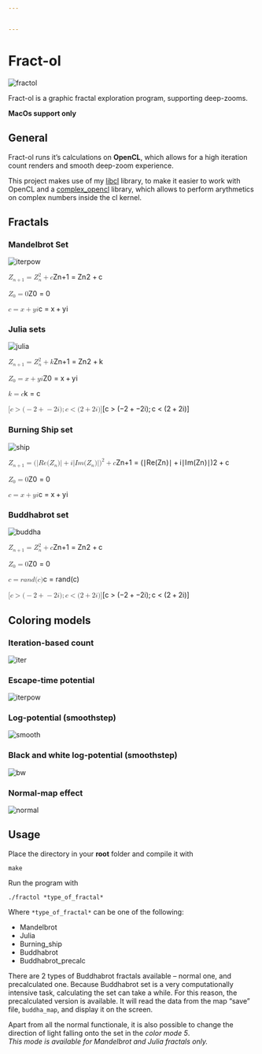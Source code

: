 ```yaml
---


---
```


<h1 id="fract-ol">Fract-ol</h1>
<p><img src="https://github.com/DippyArtu/Fract-ol/blob/master/pics/fractol-01.jpg" alt="fractol"></p>
<p>Fract-ol is a graphic fractal exploration program, supporting deep-zooms.</p>
<p><strong>MacOs support only</strong></p>
<h2 id="general">General</h2>
<p>Fract-ol runs it’s calculations on <strong>OpenCL</strong>, which allows for a high iteration count renders and smooth deep-zoom experience.</p>
<p>This project makes use of my <a href="https://github.com/DippyArtu/libcl">libcl</a> library, to make it easier to work with OpenCL and a <a href="https://github.com/DippyArtu/complex_opencl">complex_opencl</a> library, which allows to perform arythmetics on complex numbers inside the cl kernel.</p>
<h2 id="fractals">Fractals</h2>
<h3 id="mandelbrot-set">Mandelbrot Set</h3>
<p><img src="https://github.com/DippyArtu/Fract-ol/blob/master/pics/iterpow.png" alt="iterpow"></p>
<p><span class="katex--display"><span class="katex-display"><span class="katex"><span class="katex-mathml"><math><semantics><mrow><msub><mi>Z</mi><mrow><mi>n</mi><mo>+</mo><mn>1</mn></mrow></msub><mo>=</mo><msubsup><mi>Z</mi><mi>n</mi><mn>2</mn></msubsup><mo>+</mo><mi>c</mi></mrow><annotation encoding="application/x-tex">
Z_{n + 1} = Z_{n}^2 + c
</annotation></semantics></math></span><span class="katex-html" aria-hidden="true"><span class="base"><span class="strut" style="height: 0.891661em; vertical-align: -0.208331em;"></span><span class="mord"><span class="mord mathdefault" style="margin-right: 0.07153em;">Z</span><span class="msupsub"><span class="vlist-t vlist-t2"><span class="vlist-r"><span class="vlist" style="height: 0.301108em;"><span class="" style="top: -2.5500000000000003em; margin-left: -0.07153em; margin-right: 0.05em;"><span class="pstrut" style="height: 2.7em;"></span><span class="sizing reset-size6 size3 mtight"><span class="mord mtight"><span class="mord mathdefault mtight">n</span><span class="mbin mtight">+</span><span class="mord mtight">1</span></span></span></span></span><span class="vlist-s">​</span></span><span class="vlist-r"><span class="vlist" style="height: 0.208331em;"><span class=""></span></span></span></span></span></span><span class="mspace" style="margin-right: 0.2777777777777778em;"></span><span class="mrel">=</span><span class="mspace" style="margin-right: 0.2777777777777778em;"></span></span><span class="base"><span class="strut" style="height: 1.1111079999999998em; vertical-align: -0.247em;"></span><span class="mord"><span class="mord mathdefault" style="margin-right: 0.07153em;">Z</span><span class="msupsub"><span class="vlist-t vlist-t2"><span class="vlist-r"><span class="vlist" style="height: 0.8641079999999999em;"><span class="" style="top: -2.4530000000000003em; margin-left: -0.07153em; margin-right: 0.05em;"><span class="pstrut" style="height: 2.7em;"></span><span class="sizing reset-size6 size3 mtight"><span class="mord mtight"><span class="mord mathdefault mtight">n</span></span></span></span><span class="" style="top: -3.113em; margin-right: 0.05em;"><span class="pstrut" style="height: 2.7em;"></span><span class="sizing reset-size6 size3 mtight"><span class="mord mtight">2</span></span></span></span><span class="vlist-s">​</span></span><span class="vlist-r"><span class="vlist" style="height: 0.247em;"><span class=""></span></span></span></span></span></span><span class="mspace" style="margin-right: 0.2222222222222222em;"></span><span class="mbin">+</span><span class="mspace" style="margin-right: 0.2222222222222222em;"></span></span><span class="base"><span class="strut" style="height: 0.43056em; vertical-align: 0em;"></span><span class="mord mathdefault">c</span></span></span></span></span></span></p>
<p><span class="katex--display"><span class="katex-display"><span class="katex"><span class="katex-mathml"><math><semantics><mrow><msub><mi>Z</mi><mn>0</mn></msub><mo>=</mo><mn>0</mn></mrow><annotation encoding="application/x-tex">
Z_0 = 0
</annotation></semantics></math></span><span class="katex-html" aria-hidden="true"><span class="base"><span class="strut" style="height: 0.83333em; vertical-align: -0.15em;"></span><span class="mord"><span class="mord mathdefault" style="margin-right: 0.07153em;">Z</span><span class="msupsub"><span class="vlist-t vlist-t2"><span class="vlist-r"><span class="vlist" style="height: 0.30110799999999993em;"><span class="" style="top: -2.5500000000000003em; margin-left: -0.07153em; margin-right: 0.05em;"><span class="pstrut" style="height: 2.7em;"></span><span class="sizing reset-size6 size3 mtight"><span class="mord mtight">0</span></span></span></span><span class="vlist-s">​</span></span><span class="vlist-r"><span class="vlist" style="height: 0.15em;"><span class=""></span></span></span></span></span></span><span class="mspace" style="margin-right: 0.2777777777777778em;"></span><span class="mrel">=</span><span class="mspace" style="margin-right: 0.2777777777777778em;"></span></span><span class="base"><span class="strut" style="height: 0.64444em; vertical-align: 0em;"></span><span class="mord">0</span></span></span></span></span></span></p>
<p><span class="katex--display"><span class="katex-display"><span class="katex"><span class="katex-mathml"><math><semantics><mrow><mi>c</mi><mo>=</mo><mi>x</mi><mo>+</mo><mi>y</mi><mi>i</mi></mrow><annotation encoding="application/x-tex">
c = x+yi
</annotation></semantics></math></span><span class="katex-html" aria-hidden="true"><span class="base"><span class="strut" style="height: 0.43056em; vertical-align: 0em;"></span><span class="mord mathdefault">c</span><span class="mspace" style="margin-right: 0.2777777777777778em;"></span><span class="mrel">=</span><span class="mspace" style="margin-right: 0.2777777777777778em;"></span></span><span class="base"><span class="strut" style="height: 0.66666em; vertical-align: -0.08333em;"></span><span class="mord mathdefault">x</span><span class="mspace" style="margin-right: 0.2222222222222222em;"></span><span class="mbin">+</span><span class="mspace" style="margin-right: 0.2222222222222222em;"></span></span><span class="base"><span class="strut" style="height: 0.85396em; vertical-align: -0.19444em;"></span><span class="mord mathdefault" style="margin-right: 0.03588em;">y</span><span class="mord mathdefault">i</span></span></span></span></span></span></p>
<h3 id="julia-sets">Julia sets</h3>
<p><img src="https://github.com/DippyArtu/Fract-ol/blob/master/pics/julia.jpg" alt="julia"></p>
<p><span class="katex--display"><span class="katex-display"><span class="katex"><span class="katex-mathml"><math><semantics><mrow><msub><mi>Z</mi><mrow><mi>n</mi><mo>+</mo><mn>1</mn></mrow></msub><mo>=</mo><msubsup><mi>Z</mi><mi>n</mi><mn>2</mn></msubsup><mo>+</mo><mi>k</mi></mrow><annotation encoding="application/x-tex">
Z_{n + 1} = Z_{n}^2 + k
</annotation></semantics></math></span><span class="katex-html" aria-hidden="true"><span class="base"><span class="strut" style="height: 0.891661em; vertical-align: -0.208331em;"></span><span class="mord"><span class="mord mathdefault" style="margin-right: 0.07153em;">Z</span><span class="msupsub"><span class="vlist-t vlist-t2"><span class="vlist-r"><span class="vlist" style="height: 0.301108em;"><span class="" style="top: -2.5500000000000003em; margin-left: -0.07153em; margin-right: 0.05em;"><span class="pstrut" style="height: 2.7em;"></span><span class="sizing reset-size6 size3 mtight"><span class="mord mtight"><span class="mord mathdefault mtight">n</span><span class="mbin mtight">+</span><span class="mord mtight">1</span></span></span></span></span><span class="vlist-s">​</span></span><span class="vlist-r"><span class="vlist" style="height: 0.208331em;"><span class=""></span></span></span></span></span></span><span class="mspace" style="margin-right: 0.2777777777777778em;"></span><span class="mrel">=</span><span class="mspace" style="margin-right: 0.2777777777777778em;"></span></span><span class="base"><span class="strut" style="height: 1.1111079999999998em; vertical-align: -0.247em;"></span><span class="mord"><span class="mord mathdefault" style="margin-right: 0.07153em;">Z</span><span class="msupsub"><span class="vlist-t vlist-t2"><span class="vlist-r"><span class="vlist" style="height: 0.8641079999999999em;"><span class="" style="top: -2.4530000000000003em; margin-left: -0.07153em; margin-right: 0.05em;"><span class="pstrut" style="height: 2.7em;"></span><span class="sizing reset-size6 size3 mtight"><span class="mord mtight"><span class="mord mathdefault mtight">n</span></span></span></span><span class="" style="top: -3.113em; margin-right: 0.05em;"><span class="pstrut" style="height: 2.7em;"></span><span class="sizing reset-size6 size3 mtight"><span class="mord mtight">2</span></span></span></span><span class="vlist-s">​</span></span><span class="vlist-r"><span class="vlist" style="height: 0.247em;"><span class=""></span></span></span></span></span></span><span class="mspace" style="margin-right: 0.2222222222222222em;"></span><span class="mbin">+</span><span class="mspace" style="margin-right: 0.2222222222222222em;"></span></span><span class="base"><span class="strut" style="height: 0.69444em; vertical-align: 0em;"></span><span class="mord mathdefault" style="margin-right: 0.03148em;">k</span></span></span></span></span></span></p>
<p><span class="katex--display"><span class="katex-display"><span class="katex"><span class="katex-mathml"><math><semantics><mrow><msub><mi>Z</mi><mn>0</mn></msub><mo>=</mo><mi>x</mi><mo>+</mo><mi>y</mi><mi>i</mi></mrow><annotation encoding="application/x-tex">
Z_0 = x+yi
</annotation></semantics></math></span><span class="katex-html" aria-hidden="true"><span class="base"><span class="strut" style="height: 0.83333em; vertical-align: -0.15em;"></span><span class="mord"><span class="mord mathdefault" style="margin-right: 0.07153em;">Z</span><span class="msupsub"><span class="vlist-t vlist-t2"><span class="vlist-r"><span class="vlist" style="height: 0.30110799999999993em;"><span class="" style="top: -2.5500000000000003em; margin-left: -0.07153em; margin-right: 0.05em;"><span class="pstrut" style="height: 2.7em;"></span><span class="sizing reset-size6 size3 mtight"><span class="mord mtight">0</span></span></span></span><span class="vlist-s">​</span></span><span class="vlist-r"><span class="vlist" style="height: 0.15em;"><span class=""></span></span></span></span></span></span><span class="mspace" style="margin-right: 0.2777777777777778em;"></span><span class="mrel">=</span><span class="mspace" style="margin-right: 0.2777777777777778em;"></span></span><span class="base"><span class="strut" style="height: 0.66666em; vertical-align: -0.08333em;"></span><span class="mord mathdefault">x</span><span class="mspace" style="margin-right: 0.2222222222222222em;"></span><span class="mbin">+</span><span class="mspace" style="margin-right: 0.2222222222222222em;"></span></span><span class="base"><span class="strut" style="height: 0.85396em; vertical-align: -0.19444em;"></span><span class="mord mathdefault" style="margin-right: 0.03588em;">y</span><span class="mord mathdefault">i</span></span></span></span></span></span></p>
<p><span class="katex--display"><span class="katex-display"><span class="katex"><span class="katex-mathml"><math><semantics><mrow><mi>k</mi><mo>=</mo><mi>c</mi></mrow><annotation encoding="application/x-tex">
k = c
</annotation></semantics></math></span><span class="katex-html" aria-hidden="true"><span class="base"><span class="strut" style="height: 0.69444em; vertical-align: 0em;"></span><span class="mord mathdefault" style="margin-right: 0.03148em;">k</span><span class="mspace" style="margin-right: 0.2777777777777778em;"></span><span class="mrel">=</span><span class="mspace" style="margin-right: 0.2777777777777778em;"></span></span><span class="base"><span class="strut" style="height: 0.43056em; vertical-align: 0em;"></span><span class="mord mathdefault">c</span></span></span></span></span></span></p>
<p><span class="katex--display"><span class="katex-display"><span class="katex"><span class="katex-mathml"><math><semantics><mrow><mo stretchy="false">[</mo><mi>c</mi><mo>&gt;</mo><mo stretchy="false">(</mo><mo>−</mo><mn>2</mn><mo>+</mo><mo>−</mo><mn>2</mn><mi>i</mi><mo stretchy="false">)</mo><mo separator="true">;</mo><mi>c</mi><mo>&lt;</mo><mo stretchy="false">(</mo><mn>2</mn><mo>+</mo><mn>2</mn><mi>i</mi><mo stretchy="false">)</mo><mo stretchy="false">]</mo></mrow><annotation encoding="application/x-tex">
[c &gt; (-2+-2i) ; c &lt; (2+2i)]
</annotation></semantics></math></span><span class="katex-html" aria-hidden="true"><span class="base"><span class="strut" style="height: 1em; vertical-align: -0.25em;"></span><span class="mopen">[</span><span class="mord mathdefault">c</span><span class="mspace" style="margin-right: 0.2777777777777778em;"></span><span class="mrel">&gt;</span><span class="mspace" style="margin-right: 0.2777777777777778em;"></span></span><span class="base"><span class="strut" style="height: 1em; vertical-align: -0.25em;"></span><span class="mopen">(</span><span class="mord">−</span><span class="mord">2</span><span class="mspace" style="margin-right: 0.2222222222222222em;"></span><span class="mbin">+</span><span class="mspace" style="margin-right: 0.2222222222222222em;"></span></span><span class="base"><span class="strut" style="height: 1em; vertical-align: -0.25em;"></span><span class="mord">−</span><span class="mord">2</span><span class="mord mathdefault">i</span><span class="mclose">)</span><span class="mpunct">;</span><span class="mspace" style="margin-right: 0.16666666666666666em;"></span><span class="mord mathdefault">c</span><span class="mspace" style="margin-right: 0.2777777777777778em;"></span><span class="mrel">&lt;</span><span class="mspace" style="margin-right: 0.2777777777777778em;"></span></span><span class="base"><span class="strut" style="height: 1em; vertical-align: -0.25em;"></span><span class="mopen">(</span><span class="mord">2</span><span class="mspace" style="margin-right: 0.2222222222222222em;"></span><span class="mbin">+</span><span class="mspace" style="margin-right: 0.2222222222222222em;"></span></span><span class="base"><span class="strut" style="height: 1em; vertical-align: -0.25em;"></span><span class="mord">2</span><span class="mord mathdefault">i</span><span class="mclose">)</span><span class="mclose">]</span></span></span></span></span></span></p>
<h3 id="burning-ship-set">Burning Ship set</h3>
<p><img src="https://github.com/DippyArtu/Fract-ol/blob/master/pics/ship.jpg" alt="ship"></p>
<p><span class="katex--display"><span class="katex-display"><span class="katex"><span class="katex-mathml"><math><semantics><mrow><msub><mi>Z</mi><mrow><mi>n</mi><mo>+</mo><mn>1</mn></mrow></msub><mo>=</mo><mo stretchy="false">(</mo><mi mathvariant="normal">∣</mi><mi>R</mi><mi>e</mi><mo stretchy="false">(</mo><msub><mi>Z</mi><mi>n</mi></msub><mo stretchy="false">)</mo><mi mathvariant="normal">∣</mi><mo>+</mo><mi>i</mi><mi mathvariant="normal">∣</mi><mi>I</mi><mi>m</mi><mo stretchy="false">(</mo><msub><mi>Z</mi><mi>n</mi></msub><mo stretchy="false">)</mo><mi mathvariant="normal">∣</mi><msup><mo stretchy="false">)</mo><mn>2</mn></msup><mo>+</mo><mi>c</mi></mrow><annotation encoding="application/x-tex">
Z_{n + 1} = (|Re(Z_n)| + i|Im(Z_n)|)^2 + c
</annotation></semantics></math></span><span class="katex-html" aria-hidden="true"><span class="base"><span class="strut" style="height: 0.891661em; vertical-align: -0.208331em;"></span><span class="mord"><span class="mord mathdefault" style="margin-right: 0.07153em;">Z</span><span class="msupsub"><span class="vlist-t vlist-t2"><span class="vlist-r"><span class="vlist" style="height: 0.301108em;"><span class="" style="top: -2.5500000000000003em; margin-left: -0.07153em; margin-right: 0.05em;"><span class="pstrut" style="height: 2.7em;"></span><span class="sizing reset-size6 size3 mtight"><span class="mord mtight"><span class="mord mathdefault mtight">n</span><span class="mbin mtight">+</span><span class="mord mtight">1</span></span></span></span></span><span class="vlist-s">​</span></span><span class="vlist-r"><span class="vlist" style="height: 0.208331em;"><span class=""></span></span></span></span></span></span><span class="mspace" style="margin-right: 0.2777777777777778em;"></span><span class="mrel">=</span><span class="mspace" style="margin-right: 0.2777777777777778em;"></span></span><span class="base"><span class="strut" style="height: 1em; vertical-align: -0.25em;"></span><span class="mopen">(</span><span class="mord">∣</span><span class="mord mathdefault" style="margin-right: 0.00773em;">R</span><span class="mord mathdefault">e</span><span class="mopen">(</span><span class="mord"><span class="mord mathdefault" style="margin-right: 0.07153em;">Z</span><span class="msupsub"><span class="vlist-t vlist-t2"><span class="vlist-r"><span class="vlist" style="height: 0.151392em;"><span class="" style="top: -2.5500000000000003em; margin-left: -0.07153em; margin-right: 0.05em;"><span class="pstrut" style="height: 2.7em;"></span><span class="sizing reset-size6 size3 mtight"><span class="mord mathdefault mtight">n</span></span></span></span><span class="vlist-s">​</span></span><span class="vlist-r"><span class="vlist" style="height: 0.15em;"><span class=""></span></span></span></span></span></span><span class="mclose">)</span><span class="mord">∣</span><span class="mspace" style="margin-right: 0.2222222222222222em;"></span><span class="mbin">+</span><span class="mspace" style="margin-right: 0.2222222222222222em;"></span></span><span class="base"><span class="strut" style="height: 1.1141079999999999em; vertical-align: -0.25em;"></span><span class="mord mathdefault">i</span><span class="mord">∣</span><span class="mord mathdefault" style="margin-right: 0.07847em;">I</span><span class="mord mathdefault">m</span><span class="mopen">(</span><span class="mord"><span class="mord mathdefault" style="margin-right: 0.07153em;">Z</span><span class="msupsub"><span class="vlist-t vlist-t2"><span class="vlist-r"><span class="vlist" style="height: 0.151392em;"><span class="" style="top: -2.5500000000000003em; margin-left: -0.07153em; margin-right: 0.05em;"><span class="pstrut" style="height: 2.7em;"></span><span class="sizing reset-size6 size3 mtight"><span class="mord mathdefault mtight">n</span></span></span></span><span class="vlist-s">​</span></span><span class="vlist-r"><span class="vlist" style="height: 0.15em;"><span class=""></span></span></span></span></span></span><span class="mclose">)</span><span class="mord">∣</span><span class="mclose"><span class="mclose">)</span><span class="msupsub"><span class="vlist-t"><span class="vlist-r"><span class="vlist" style="height: 0.8641079999999999em;"><span class="" style="top: -3.113em; margin-right: 0.05em;"><span class="pstrut" style="height: 2.7em;"></span><span class="sizing reset-size6 size3 mtight"><span class="mord mtight">2</span></span></span></span></span></span></span></span><span class="mspace" style="margin-right: 0.2222222222222222em;"></span><span class="mbin">+</span><span class="mspace" style="margin-right: 0.2222222222222222em;"></span></span><span class="base"><span class="strut" style="height: 0.43056em; vertical-align: 0em;"></span><span class="mord mathdefault">c</span></span></span></span></span></span></p>
<p><span class="katex--display"><span class="katex-display"><span class="katex"><span class="katex-mathml"><math><semantics><mrow><msub><mi>Z</mi><mn>0</mn></msub><mo>=</mo><mn>0</mn></mrow><annotation encoding="application/x-tex">
Z_0 = 0
</annotation></semantics></math></span><span class="katex-html" aria-hidden="true"><span class="base"><span class="strut" style="height: 0.83333em; vertical-align: -0.15em;"></span><span class="mord"><span class="mord mathdefault" style="margin-right: 0.07153em;">Z</span><span class="msupsub"><span class="vlist-t vlist-t2"><span class="vlist-r"><span class="vlist" style="height: 0.30110799999999993em;"><span class="" style="top: -2.5500000000000003em; margin-left: -0.07153em; margin-right: 0.05em;"><span class="pstrut" style="height: 2.7em;"></span><span class="sizing reset-size6 size3 mtight"><span class="mord mtight">0</span></span></span></span><span class="vlist-s">​</span></span><span class="vlist-r"><span class="vlist" style="height: 0.15em;"><span class=""></span></span></span></span></span></span><span class="mspace" style="margin-right: 0.2777777777777778em;"></span><span class="mrel">=</span><span class="mspace" style="margin-right: 0.2777777777777778em;"></span></span><span class="base"><span class="strut" style="height: 0.64444em; vertical-align: 0em;"></span><span class="mord">0</span></span></span></span></span></span></p>
<p><span class="katex--display"><span class="katex-display"><span class="katex"><span class="katex-mathml"><math><semantics><mrow><mi>c</mi><mo>=</mo><mi>x</mi><mo>+</mo><mi>y</mi><mi>i</mi></mrow><annotation encoding="application/x-tex">
c = x+yi
</annotation></semantics></math></span><span class="katex-html" aria-hidden="true"><span class="base"><span class="strut" style="height: 0.43056em; vertical-align: 0em;"></span><span class="mord mathdefault">c</span><span class="mspace" style="margin-right: 0.2777777777777778em;"></span><span class="mrel">=</span><span class="mspace" style="margin-right: 0.2777777777777778em;"></span></span><span class="base"><span class="strut" style="height: 0.66666em; vertical-align: -0.08333em;"></span><span class="mord mathdefault">x</span><span class="mspace" style="margin-right: 0.2222222222222222em;"></span><span class="mbin">+</span><span class="mspace" style="margin-right: 0.2222222222222222em;"></span></span><span class="base"><span class="strut" style="height: 0.85396em; vertical-align: -0.19444em;"></span><span class="mord mathdefault" style="margin-right: 0.03588em;">y</span><span class="mord mathdefault">i</span></span></span></span></span></span></p>
<h3 id="buddhabrot-set">Buddhabrot set</h3>
<p><img src="https://github.com/DippyArtu/Fract-ol/blob/master/pics/buddha2.png" alt="buddha"></p>
<p><span class="katex--display"><span class="katex-display"><span class="katex"><span class="katex-mathml"><math><semantics><mrow><msub><mi>Z</mi><mrow><mi>n</mi><mo>+</mo><mn>1</mn></mrow></msub><mo>=</mo><msubsup><mi>Z</mi><mi>n</mi><mn>2</mn></msubsup><mo>+</mo><mi>c</mi></mrow><annotation encoding="application/x-tex">
Z_{n + 1} = Z_{n}^2 + c
</annotation></semantics></math></span><span class="katex-html" aria-hidden="true"><span class="base"><span class="strut" style="height: 0.891661em; vertical-align: -0.208331em;"></span><span class="mord"><span class="mord mathdefault" style="margin-right: 0.07153em;">Z</span><span class="msupsub"><span class="vlist-t vlist-t2"><span class="vlist-r"><span class="vlist" style="height: 0.301108em;"><span class="" style="top: -2.5500000000000003em; margin-left: -0.07153em; margin-right: 0.05em;"><span class="pstrut" style="height: 2.7em;"></span><span class="sizing reset-size6 size3 mtight"><span class="mord mtight"><span class="mord mathdefault mtight">n</span><span class="mbin mtight">+</span><span class="mord mtight">1</span></span></span></span></span><span class="vlist-s">​</span></span><span class="vlist-r"><span class="vlist" style="height: 0.208331em;"><span class=""></span></span></span></span></span></span><span class="mspace" style="margin-right: 0.2777777777777778em;"></span><span class="mrel">=</span><span class="mspace" style="margin-right: 0.2777777777777778em;"></span></span><span class="base"><span class="strut" style="height: 1.1111079999999998em; vertical-align: -0.247em;"></span><span class="mord"><span class="mord mathdefault" style="margin-right: 0.07153em;">Z</span><span class="msupsub"><span class="vlist-t vlist-t2"><span class="vlist-r"><span class="vlist" style="height: 0.8641079999999999em;"><span class="" style="top: -2.4530000000000003em; margin-left: -0.07153em; margin-right: 0.05em;"><span class="pstrut" style="height: 2.7em;"></span><span class="sizing reset-size6 size3 mtight"><span class="mord mtight"><span class="mord mathdefault mtight">n</span></span></span></span><span class="" style="top: -3.113em; margin-right: 0.05em;"><span class="pstrut" style="height: 2.7em;"></span><span class="sizing reset-size6 size3 mtight"><span class="mord mtight">2</span></span></span></span><span class="vlist-s">​</span></span><span class="vlist-r"><span class="vlist" style="height: 0.247em;"><span class=""></span></span></span></span></span></span><span class="mspace" style="margin-right: 0.2222222222222222em;"></span><span class="mbin">+</span><span class="mspace" style="margin-right: 0.2222222222222222em;"></span></span><span class="base"><span class="strut" style="height: 0.43056em; vertical-align: 0em;"></span><span class="mord mathdefault">c</span></span></span></span></span></span></p>
<p><span class="katex--display"><span class="katex-display"><span class="katex"><span class="katex-mathml"><math><semantics><mrow><msub><mi>Z</mi><mn>0</mn></msub><mo>=</mo><mn>0</mn></mrow><annotation encoding="application/x-tex">
Z_0 = 0
</annotation></semantics></math></span><span class="katex-html" aria-hidden="true"><span class="base"><span class="strut" style="height: 0.83333em; vertical-align: -0.15em;"></span><span class="mord"><span class="mord mathdefault" style="margin-right: 0.07153em;">Z</span><span class="msupsub"><span class="vlist-t vlist-t2"><span class="vlist-r"><span class="vlist" style="height: 0.30110799999999993em;"><span class="" style="top: -2.5500000000000003em; margin-left: -0.07153em; margin-right: 0.05em;"><span class="pstrut" style="height: 2.7em;"></span><span class="sizing reset-size6 size3 mtight"><span class="mord mtight">0</span></span></span></span><span class="vlist-s">​</span></span><span class="vlist-r"><span class="vlist" style="height: 0.15em;"><span class=""></span></span></span></span></span></span><span class="mspace" style="margin-right: 0.2777777777777778em;"></span><span class="mrel">=</span><span class="mspace" style="margin-right: 0.2777777777777778em;"></span></span><span class="base"><span class="strut" style="height: 0.64444em; vertical-align: 0em;"></span><span class="mord">0</span></span></span></span></span></span></p>
<p><span class="katex--display"><span class="katex-display"><span class="katex"><span class="katex-mathml"><math><semantics><mrow><mi>c</mi><mo>=</mo><mi>r</mi><mi>a</mi><mi>n</mi><mi>d</mi><mo stretchy="false">(</mo><mi>c</mi><mo stretchy="false">)</mo></mrow><annotation encoding="application/x-tex">
c = rand(c)
</annotation></semantics></math></span><span class="katex-html" aria-hidden="true"><span class="base"><span class="strut" style="height: 0.43056em; vertical-align: 0em;"></span><span class="mord mathdefault">c</span><span class="mspace" style="margin-right: 0.2777777777777778em;"></span><span class="mrel">=</span><span class="mspace" style="margin-right: 0.2777777777777778em;"></span></span><span class="base"><span class="strut" style="height: 1em; vertical-align: -0.25em;"></span><span class="mord mathdefault" style="margin-right: 0.02778em;">r</span><span class="mord mathdefault">a</span><span class="mord mathdefault">n</span><span class="mord mathdefault">d</span><span class="mopen">(</span><span class="mord mathdefault">c</span><span class="mclose">)</span></span></span></span></span></span></p>
<p><span class="katex--display"><span class="katex-display"><span class="katex"><span class="katex-mathml"><math><semantics><mrow><mo stretchy="false">[</mo><mi>c</mi><mo>&gt;</mo><mo stretchy="false">(</mo><mo>−</mo><mn>2</mn><mo>+</mo><mo>−</mo><mn>2</mn><mi>i</mi><mo stretchy="false">)</mo><mo separator="true">;</mo><mi>c</mi><mo>&lt;</mo><mo stretchy="false">(</mo><mn>2</mn><mo>+</mo><mn>2</mn><mi>i</mi><mo stretchy="false">)</mo><mo stretchy="false">]</mo></mrow><annotation encoding="application/x-tex">
[c &gt; (-2+-2i) ; c &lt; (2+2i)]
</annotation></semantics></math></span><span class="katex-html" aria-hidden="true"><span class="base"><span class="strut" style="height: 1em; vertical-align: -0.25em;"></span><span class="mopen">[</span><span class="mord mathdefault">c</span><span class="mspace" style="margin-right: 0.2777777777777778em;"></span><span class="mrel">&gt;</span><span class="mspace" style="margin-right: 0.2777777777777778em;"></span></span><span class="base"><span class="strut" style="height: 1em; vertical-align: -0.25em;"></span><span class="mopen">(</span><span class="mord">−</span><span class="mord">2</span><span class="mspace" style="margin-right: 0.2222222222222222em;"></span><span class="mbin">+</span><span class="mspace" style="margin-right: 0.2222222222222222em;"></span></span><span class="base"><span class="strut" style="height: 1em; vertical-align: -0.25em;"></span><span class="mord">−</span><span class="mord">2</span><span class="mord mathdefault">i</span><span class="mclose">)</span><span class="mpunct">;</span><span class="mspace" style="margin-right: 0.16666666666666666em;"></span><span class="mord mathdefault">c</span><span class="mspace" style="margin-right: 0.2777777777777778em;"></span><span class="mrel">&lt;</span><span class="mspace" style="margin-right: 0.2777777777777778em;"></span></span><span class="base"><span class="strut" style="height: 1em; vertical-align: -0.25em;"></span><span class="mopen">(</span><span class="mord">2</span><span class="mspace" style="margin-right: 0.2222222222222222em;"></span><span class="mbin">+</span><span class="mspace" style="margin-right: 0.2222222222222222em;"></span></span><span class="base"><span class="strut" style="height: 1em; vertical-align: -0.25em;"></span><span class="mord">2</span><span class="mord mathdefault">i</span><span class="mclose">)</span><span class="mclose">]</span></span></span></span></span></span></p>
<h2 id="coloring-models">Coloring models</h2>
<h3 id="iteration-based-count">Iteration-based count</h3>
<p><img src="https://github.com/DippyArtu/Fract-ol/blob/master/pics/iter.png" alt="iter"></p>
<h3 id="escape-time-potential">Escape-time potential</h3>
<p><img src="https://github.com/DippyArtu/Fract-ol/blob/master/pics/iterpow.png" alt="iterpow"></p>
<h3 id="log-potential-smoothstep">Log-potential (smoothstep)</h3>
<p><img src="https://github.com/DippyArtu/Fract-ol/blob/master/pics/smooth.png" alt="smooth"></p>
<h3 id="black-and-white-log-potential-smoothstep">Black and white log-potential (smoothstep)</h3>
<p><img src="https://github.com/DippyArtu/Fract-ol/blob/master/pics/bw.png" alt="bw"></p>
<h3 id="normal-map-effect">Normal-map effect</h3>
<p><img src="https://github.com/DippyArtu/Fract-ol/blob/master/pics/normal.png" alt="normal"></p>
<h2 id="usage">Usage</h2>
<p>Place the directory in your <strong>root</strong> folder and compile it with</p>
<pre><code>make
</code></pre>
<p>Run the program with</p>
<pre><code>./fractol *type_of_fractal*
</code></pre>
<p>Where <code>*type_of_fractal*</code> can be one of the following:</p>
<ul>
<li>Mandelbrot</li>
<li>Julia</li>
<li>Burning_ship</li>
<li>Buddhabrot</li>
<li>Buddhabrot_precalc</li>
</ul>
<p>There are 2 types of Buddhabrot fractals available – normal one, and precalculated one. Because Buddhabrot set is a very computationally intensive task, calculating the set can take a while. For this reason, the precalculated version is available. It will read the data from the map “save” file, <code>buddha_map</code>, and display it on the screen.</p>
<p>Apart from all the normal functionale, it is also possible to change the direction of light falling onto the set in the <em>color mode 5</em>.<br>
<em>This mode is available for Mandelbrot and Julia fractals only.</em></p>

